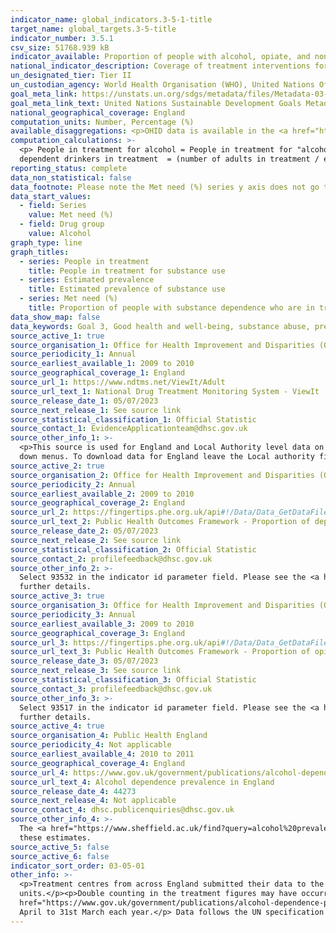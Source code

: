 ```yaml
---
indicator_name: global_indicators.3-5-1-title
target_name: global_targets.3-5-title
indicator_number: 3.5.1
csv_size: 51768.939 kB
indicator_available: Proportion of people with alcohol, opiate, and non-opiate dependence in treatment
national_indicator_description: Coverage of treatment interventions for people with alcohol, opiate, and non-opiate dependence
un_designated_tier: Tier II
un_custodian_agency: World Health Organisation (WHO), United Nations Office on Drugs and Crime (UNODC)
goal_meta_link: https://unstats.un.org/sdgs/metadata/files/Metadata-03-05-01.pdf
goal_meta_link_text: United Nations Sustainable Development Goals Metadata (PDF 4.0 MB)
national_geographical_coverage: England
computation_units: Number, Percentage (%)
available_disaggregations: <p>OHID data is available in the <a href="https://www.gov.uk/government/collections/alcohol-and-drug-misuse-and-treatment-statistics#alcohol-and-drug-treatment-statistics:-adults">OHID Alcohol and drug misuse and treatment statistics</a> for the number and percentage of adults (18+) and young people in treatment for substance use disorders (drug use disorders and alcohol use disorders) including by substance, sex, age, ethnicity, and disability status. This information is not presented here as we do not have estimates of prevalence of substance use disorders for these groups.</p>
computation_calculations: >-
  <p> People in treatment for alcohol = People in treatment for "alcohol only" + People in treatment for "alcohol & non-opiates". </p><p>People in treatment for non-opiates = People in treatment for "non-opiates only" + People in treatment for "alcohol & non-opiates".  </p><p>Proportion of
  dependent drinkers in treatment  = (number of adults in treatment / estimated prevalence) x 100</p>
reporting_status: complete
data_non_statistical: false
data_footnote: Please note the Met need (%) series y axis does not go to 100% for ease of visualisation.
data_start_values:
  - field: Series
    value: Met need (%)
  - field: Drug group
    value: Alcohol
graph_type: line
graph_titles:
  - series: People in treatment
    title: People in treatment for substance use
  - series: Estimated prevalence
    title: Estimated prevalence of substance use
  - series: Met need (%)
    title: Proportion of people with substance dependence who are in treatment
data_show_map: false
data_keywords: Goal 3, Good health and well-being, substance abuse, prevention, treatment, drugs, alcohol, narcotics, addiction, rehabilitation
source_active_1: true
source_organisation_1: Office for Health Improvement and Disparities (OHID); The University of Manchester
source_periodicity_1: Annual
source_earliest_available_1: 2009 to 2010
source_geographical_coverage_1: England
source_url_1: https://www.ndtms.net/ViewIt/Adult
source_url_text_1: National Drug Treatment Monitoring System - ViewIt
source_release_date_1: 05/07/2023
source_next_release_1: See source link
source_statistical_classification_1: Official Statistic
source_contact_1: EvidenceApplicationteam@dhsc.gov.uk
source_other_info_1: >-
  <p>This source is used for England and Local Authority level data on number of people in treatment.</p><p>To download data for all Local Authorities use the 'all indicators for all local authorities' button in the top right. Alternatively, individual LAs can be selected using the drop
  down menus. To download data for England leave the Local authority field blank.
source_active_2: true
source_organisation_2: Office for Health Improvement and Disparities (OHID)
source_periodicity_2: Annual
source_earliest_available_2: 2009 to 2010
source_geographical_coverage_2: England
source_url_2: https://fingertips.phe.org.uk/api#!/Data/Data_GetDataFileForOneIndicator
source_url_text_2: Public Health Outcomes Framework - Proportion of dependent drinkers not in treatment (%) (Current method)
source_release_date_2: 05/07/2023
source_next_release_2: See source link
source_statistical_classification_2: Official Statistic
source_contact_2: profilefeedback@dhsc.gov.uk
source_other_info_2: >-
  Select 93532 in the indicator id parameter field. Please see the <a href="https://fingertips.phe.org.uk/search/93532#page/6/gid/1/pat/159/par/K02000001/ati/15/are/E92000001/iid/93532/age/168/sex/4/cat/-1/ctp/-1/yrr/1/cid/4/tbm/1"> Indicator Definitions and Supporting Information </a> for
  further details.
source_active_3: true
source_organisation_3: Office for Health Improvement and Disparities (OHID)
source_periodicity_3: Annual
source_earliest_available_3: 2009 to 2010
source_geographical_coverage_3: England
source_url_3: https://fingertips.phe.org.uk/api#!/Data/Data_GetDataFileForOneIndicator
source_url_text_3: Public Health Outcomes Framework - Proportion of opiates and/or crack cocaine users (i.e. OCU) not in treatment (%)
source_release_date_3: 05/07/2023
source_next_release_3: See source link
source_statistical_classification_3: Official Statistic
source_contact_3: profilefeedback@dhsc.gov.uk
source_other_info_3: >-
  Select 93517 in the indicator id parameter field. Please see the <a href="https://fingertips.phe.org.uk/search/93517#page/6/gid/1/pat/159/par/K02000001/ati/15/are/E92000001/iid/93517/age/182/sex/4/cat/-1/ctp/-1/yrr/1/cid/4/tbm/1"> Indicator Definitions and Supporting Information </a> for
  further details.
source_active_4: true
source_organisation_4: Public Health England
source_periodicity_4: Not applicable
source_earliest_available_4: 2010 to 2011
source_geographical_coverage_4: England
source_url_4: https://www.gov.uk/government/publications/alcohol-dependence-prevalence-in-england
source_url_text_4: Alcohol dependence prevalence in England
source_release_date_4: 44273
source_next_release_4: Not applicable
source_contact_4: dhsc.publicenquiries@dhsc.gov.uk
source_other_info_4: >-
  The <a href="https://www.sheffield.ac.uk/find?query=alcohol%20prevalence&f.Tabs%7CAllDocumentsFill=All+results"> prevalence, trends and amenability to treatment report</a> published by the University of Sheffield provides analysis and information on the methodology and source material of
  these estimates.
source_active_5: false
source_active_6: false
indicator_sort_order: 03-05-01
other_info: >-
  <p>Treatment centres from across England submitted their data to the Office for Health Improvement and Disparities (OHID). These treatment centres include community-based specialist drug and alcohol services, primary care services, residential rehabilition centres and inpatient
  units.</p><p>Double counting in the treatment figures may have occurred if individuals changed their Local Authority of residence during the year.</p><p>Data for Local Authories on the ViewIt platform are rounded to the nearest 5, so may not exactly sum to UK figures.</p><p>The <a
  href="https://www.gov.uk/government/publications/alcohol-dependence-prevalence-in-england">Prevalence, trends and amenability to treatment report</a> published by the University of Sheffield explains how alcohol prevalence estimates were calculated.</p><p>Data were collected from 1st
  April to 31st March each year.</p> Data follows the UN specification for this indicator. This indicator has been identified in collaboration with topic experts.
---
```

